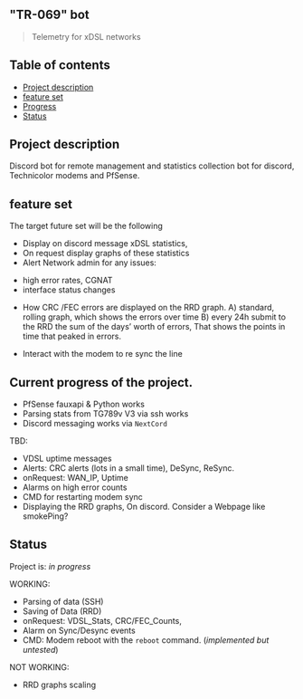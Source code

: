## "TR-069" bot 
>Telemetry for xDSL networks 



## Table of contents
* [Project description ](#Project-description)
* [feature set ](#feature-set)
* [Progress ](#current-progress-of-the-project.)
* [Status](#Status)

## Project description 
Discord bot for remote management and statistics collection bot for discord, Technicolor modems and PfSense.


## feature set 
The target future set will be the following 
* Display on discord message xDSL statistics, 
* On request display graphs of these statistics
* Alert Network admin for any issues:
- high error rates, CGNAT  
- interface status changes

* How CRC /FEC errors are displayed on the RRD graph. 
A) standard, rolling graph, which shows the errors over time 
B) every 24h submit to the RRD the sum of the days’ worth of errors, 
That shows the points in time that peaked in errors. 

* Interact with the modem to re sync the line 


## Current progress of the project. 
* PfSense fauxapi & Python works 
* Parsing stats from TG789v V3 via ssh works 
* Discord messaging works via `NextCord`

TBD:
* VDSL uptime messages
* Alerts: CRC alerts (lots in a small time), DeSync, ReSync.
* onRequest: WAN_IP, Uptime 
* Alarms on high error counts
* CMD for restarting modem sync
* Displaying the RRD graphs, On discord. Consider a Webpage like smokePing? 


## Status
Project is: _in progress_

WORKING:

* Parsing of data (SSH) 
* Saving of Data (RRD)
* onRequest: VDSL_Stats, CRC/FEC_Counts,
* Alarm on Sync/Desync events
* CMD: Modem reboot with the `reboot` command. (_implemented but untested_)

NOT WORKING: 
* RRD graphs scaling
